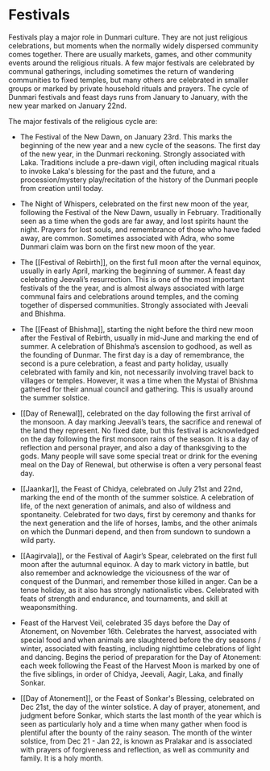 # Festivals

Festivals play a major role in Dunmari culture. They are not just religious celebrations, but moments when the normally widely dispersed community comes together. There are usually markets, games, and other community events around the religious rituals. A few major festivals are celebrated by communal gatherings, including sometimes the return of wandering communities to fixed temples, but many others are celebrated in smaller groups or marked by private household rituals and prayers. The cycle of Dunmari festivals and feast days runs from January to January, with the new year marked on January 22nd. 

The major festivals of the religious cycle are:

- The Festival of the New Dawn, on January 23rd. This marks the beginning of the new year and a new cycle of the seasons. The first day of the new year, in the Dunmari reckoning. Strongly associated with Laka. Traditions include a pre-dawn vigil, often including magical rituals to invoke Laka's blessing for the past and the future, and a procession/mystery play/recitation of the history of the Dunmari people from creation until today. 

- The Night of Whispers, celebrated on the first new moon of the year, following the Festival of the New Dawn, usually in February. Traditionally seen as a time when the gods are far away, and lost spirits haunt the night. Prayers for lost souls, and remembrance of those who have faded away, are common. Sometimes associated with Adra, who some Dunmari claim was born on the first new moon of the year. 

- The [[Festival of Rebirth]], on the first full moon after the vernal equinox, usually in early April, marking the beginning of summer. A feast day celebrating Jeevali’s resurrection. This is one of the most important festivals of the the year, and is almost always associated with large communal fairs and celebrations around temples, and the coming together of dispersed communities. Strongly associated with Jeevali and Bhishma.

- The [[Feast of Bhishma]], starting the night before the third new moon after the Festival of Rebirth, usually in mid-June and marking the end of summer. A celebration of Bhishma’s ascension to godhood, as well as the founding of Dunmar. The first day is a day of remembrance, the second is a pure celebration, a feast and party holiday, usually celebrated with family and kin, not necessarily involving travel back to villages or temples. However, it was a time when the Mystai of Bhishma gathered for their annual council and gathering. This is usually around the summer solstice.

- [[Day of Renewal]], celebrated on the day following the first arrival of the monsoon. A day marking Jeevali’s tears, the sacrifice and renewal of the land they represent. No fixed date, but this festival is acknowledged on the day following the first monsoon rains of the season. It is a day of reflection and personal prayer, and also a day of thanksgiving to the gods. Many people will save some special treat or drink for the evening meal on the Day of Renewal, but otherwise is often a very personal feast day. 

- [[Jaankar]], the Feast of Chidya, celebrated on July 21st and 22nd, marking the end of the month of the summer solstice. A celebration of life, of the next generation of animals, and also of wildness and spontaneity. Celebrated for two days, first by ceremony and thanks for the next generation and the life of horses, lambs, and the other animals on which the Dunmari depend, and then from sundown to sundown a wild party. 

- [[Aagirvala]], or the Festival of Aagir’s Spear, celebrated on the first full moon after the autumnal equinox. A day to mark victory in battle, but also remember and acknowledge the viciousness of the war of conquest of the Dunmari, and remember those killed in anger. Can be a tense holiday, as it also has strongly nationalistic vibes. Celebrated with feats of strength and endurance, and tournaments, and skill at weaponsmithing.

- Feast of the Harvest Veil, celebrated 35 days before the Day of Atonement, on November 16th. Celebrates the harvest, associated with special food and when animals are slaughtered before the dry seasons / winter, associated with feasting, including nighttime celebrations of light and dancing. Begins the period of preparation for the Day of Atonement: each week following the Feast of the Harvest Moon is marked by one of the five siblings, in order of Chidya, Jeevali, Aagir, Laka, and finally Sonkar. 

- [[Day of Atonement]], or the Feast of Sonkar's Blessing, celebrated on Dec 21st, the day of the winter solstice. A day of prayer, atonement, and judgment before Sonkar, which starts the last month of the year which is seen as particularly holy and a time when many gather when food is plentiful after the bounty of the rainy season. The month of the winter solstice, from Dec 21 - Jan 22, is known as Pralakar and is associated with prayers of forgiveness and reflection, as well as community and family. It is a holy month. 
